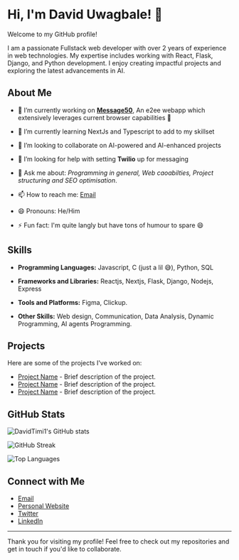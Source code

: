 # Hi, I'm David Uwagbale! 👋

Welcome to my GitHub profile!

I am a passionate Fullstack web developer with over 2 years of experience in web technologies. My expertise includes working with React, Flask, Django, and Python development. I enjoy creating impactful projects and exploring the latest advancements in AI.

## About Me

- 🔭 I’m currently working on [**Message50**](https://message50-frontend.vercel.app/app), An e2ee webapp which extensively leverages current browser capabilities 💫
  
- 🌱 I’m currently learning NextJs and Typescript to add to my skillset
  
- 👯 I’m looking to collaborate on AI-powered and AI-enhanced projects
  
- 🤔 I’m looking for help with setting **Twilio** up for messaging
  
- 💬 Ask me about:
  *Programming in general, Web caoabilties, Project structuring and SEO optimisation*.
 
- 📫 How to reach me:
  [Email](mailto:duwagbale07@gmail.com)
  
- 😄 Pronouns: He/Him
  
- ⚡ Fun fact: I'm quite langly but have tons of humour to spare 😄 


## Skills

- **Programming Languages:** Javascript, C (just a lil 😅), Python, SQL
  
- **Frameworks and Libraries:** Reactjs, Nextjs, Flask, Django, Nodejs, Express
  
- **Tools and Platforms:** Figma, Clickup.
  
- **Other Skills:** Web design, Communication, Data Analysis, Dynamic Programming, AI agents Programming.


## Projects

Here are some of the projects I've worked on:

- [Project Name](#) - Brief description of the project.
- [Project Name](#) - Brief description of the project.
- [Project Name](#) - Brief description of the project.

## GitHub Stats

![DavidTimi1's GitHub stats](https://github-readme-stats.vercel.app/api?username=DavidTimi1&show_icons=true&theme=radical)

![GitHub Streak](https://github-readme-streak-stats.herokuapp.com/?user=DavidTimi1&theme=radical)

![Top Languages](https://github-readme-stats.vercel.app/api/top-langs/?username=DavidTimi1&layout=compact&theme=radical)


## Connect with Me
- [Email](mailto:duwagbale07@gmail.com)
- [Personal Website](https://davidtimi1.github.io)
- [Twitter](https://twitter.com/DavidTimi_1)
- [LinkedIn](https://linkedin.com/in/DavidUwagbale)

---

Thank you for visiting my profile! Feel free to check out my repositories and get in touch if you'd like to collaborate.
<!--
**DavidTimi1/DavidTimi1** is a ✨ _special_ ✨ repository because its `README.md` (this file) appears on your GitHub profile.

Here are some ideas to get you started:

- 🔭 I’m currently working on ...
- 🌱 I’m currently learning ...
- 👯 I’m looking to collaborate on ...
- 🤔 I’m looking for help with ...
- 💬 Ask me about ...
- 📫 How to reach me: ...
- 😄 Pronouns: ...
- ⚡ Fun fact: ...
-->
